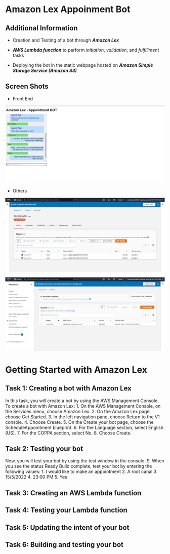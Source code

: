 # Amazon Lex Appoinment Bot

## Additional Information

- Creation and Testing of a bot through ***Amazon Lex***

- ***AWS Lambda function*** to perform *initiation*, *validation*, and *fulfillment* tasks

- Deploying the bot in the static webpage hosted on ***Amazon Simple Storage Service (Amazon S3)***



## Screen Shots

- Front End

![alt text](UI.jpg)

- Others

![alt text](S3_Bucket.jpg)

![alt text](S3_Bucket_Overall.jpg)


# Getting Started with Amazon Lex

## Task 1: Creating a bot with Amazon Lex
In this task, you will create a bot by using the AWS Management Console.
To create a bot with Amazon Lex:
	1. On the AWS Management Console, on the Services menu, choose Amazon Lex.
	2. On the Amazon Lex page, choose Get Started.
	3. In the left navigation pane, choose Return to the V1 console.
	4. Choose Create.
	5. On the Create your bot page, choose the ScheduleAppointment blueprint.
	6. For the Language section, select English (US).
	7. For the COPPA section, select No.
	8. Choose Create.

## Task 2: Testing your bot
Now, you will test your bot by using the test window in the console.
	9. When you see the status Ready Build complete, test your bot by entering the following values:
	1. I would like to make an appointment
	2. A root canal
	3. 15/5/2022
	4. 23:00 PM
    5. Yes

## Task 3: Creating an AWS Lambda function
## Task 4: Testing your Lambda function
## Task 5: Updating the intent of your bot
## Task 6: Building and testing your bot


